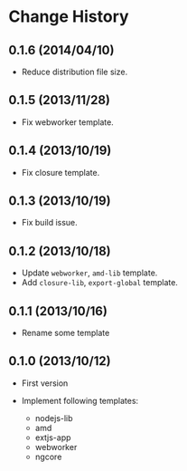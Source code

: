 Change History
=================

## 0.1.6 (2014/04/10)

* Reduce distribution file size.

## 0.1.5 (2013/11/28)

* Fix webworker template.

## 0.1.4 (2013/10/19)

* Fix closure template.

## 0.1.3 (2013/10/19)

* Fix build issue.

## 0.1.2 (2013/10/18)

* Update `webworker`, `amd-lib` template.
* Add `closure-lib`, `export-global` template.

## 0.1.1 (2013/10/16)

* Rename some template

## 0.1.0 (2013/10/12)

* First version
* Implement following templates:

    * nodejs-lib
    * amd
    * extjs-app
    * webworker
    * ngcore
